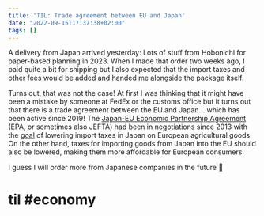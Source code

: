 ```yaml
---
title: 'TIL: Trade agreement between EU and Japan'
date: "2022-09-15T17:37:38+02:00"
tags: []
---
```


A delivery from Japan arrived yesterday: Lots of stuff from Hobonichi for paper-based planning in 2023. When I made that order two weeks ago, I paid quite a bit for shipping but I also expected that the import taxes and other fees would be added and handed me alongside the package itself.

Turns out, that was not the case! At first I was thinking that it might have been a mistake by someone at FedEx or the customs office but it turns out that there is a trade agreement between the EU and Japan… which has been active since 2019! The [Japan-EU Economic Partnership Agreement](https://en.wikipedia.org/wiki/Economic_Partnership_Agreement_(Japan-EU)) (EPA, or sometimes also JEFTA) had been in negotiations since 2013 with the [goal](:) of lowering import taxes in Japan on European agricultural goods. On the other hand, taxes for importing goods from Japan into the EU should also be lowered, making them more affordable for European consumers.

I guess I will order more from Japanese companies in the future 🤣

# til #economy
